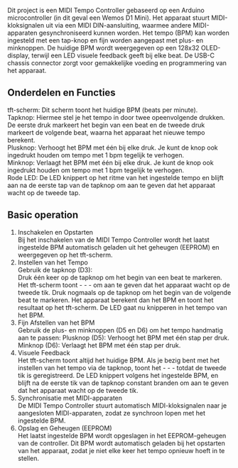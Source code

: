 Dit project is een MIDI Tempo Controller gebaseerd op een Arduino microcontroller (in dit geval een Wemos D1 Mini). Het apparaat stuurt MIDI-kloksignalen uit via een MIDI DIN-aansluiting, waarmee andere MIDI-apparaten gesynchroniseerd kunnen worden. Het tempo (BPM) kan worden ingesteld met een tap-knop en fijn worden aangepast met plus- en minknoppen. De huidige BPM wordt weergegeven op een 128x32 OLED-display, terwijl een LED visuele feedback geeft bij elke beat. De USB-C chassis connector zorgt voor gemakkelijke voeding en programmering van het apparaat.

## Onderdelen en Functies  
tft-scherm: Dit scherm toont het huidige BPM (beats per minute).  
Tapknop: Hiermee stel je het tempo in door twee opeenvolgende drukken. De eerste druk markeert het begin van een beat en de tweede druk markeert de volgende beat, waarna het apparaat het nieuwe tempo berekent.   
Plusknop: Verhoogt het BPM met één bij elke druk. Je kunt de knop ook ingedrukt houden om tempo met 1 bpm tegelijk te verhogen.  
Minknop: Verlaagt het BPM met één bij elke druk. Je kunt de knop ook ingedrukt houden om tempo met 1 bpm tegelijk te verhogen.   
Rode LED: De LED knippert op het ritme van het ingestelde tempo en blijft aan na de eerste tap van de tapknop om aan te geven dat het apparaat wacht op de tweede tap.  

## Basic operation
1. Inschakelen en Opstarten  
Bij het inschakelen van de MIDI Tempo Controller wordt het laatst ingestelde BPM automatisch geladen uit het geheugen (EEPROM) en weergegeven op het tft-scherm.
2. Instellen van het Tempo  
Gebruik de tapknop (D3):  
Druk één keer op de tapknop om het begin van een beat te markeren. Het tft-scherm toont - - - om aan te geven dat het apparaat wacht op de tweede tik.
Druk nogmaals op de tapknop om het begin van de volgende beat te markeren. Het apparaat berekent dan het BPM en toont het resultaat op het tft-scherm. De LED gaat nu knipperen in het tempo van het BPM.
3. Fijn Afstellen van het BPM  
Gebruik de plus- en minknoppen (D5 en D6) om het tempo handmatig aan te passen:
Plusknop (D5): Verhoogt het BPM met één stap per druk.
Minknop (D6): Verlaagt het BPM met één stap per druk.
4. Visuele Feedback  
Het tft-scherm toont altijd het huidige BPM. Als je bezig bent met het instellen van het tempo via de tapknop, toont het - - - totdat de tweede tik is geregistreerd.
De LED knippert volgens het ingestelde BPM, en blijft na de eerste tik van de tapknop constant branden om aan te geven dat het apparaat wacht op de tweede tik.
5. Synchronisatie met MIDI-apparaten   
De MIDI Tempo Controller stuurt automatisch MIDI-kloksignalen naar je aangesloten MIDI-apparaten, zodat ze synchroon lopen met het ingestelde BPM.
6. Opslag en Geheugen (EEPROM)   
Het laatst ingestelde BPM wordt opgeslagen in het EEPROM-geheugen van de controller. Dit BPM wordt automatisch geladen bij het opstarten van het apparaat, zodat je niet elke keer het tempo opnieuw hoeft in te stellen.

